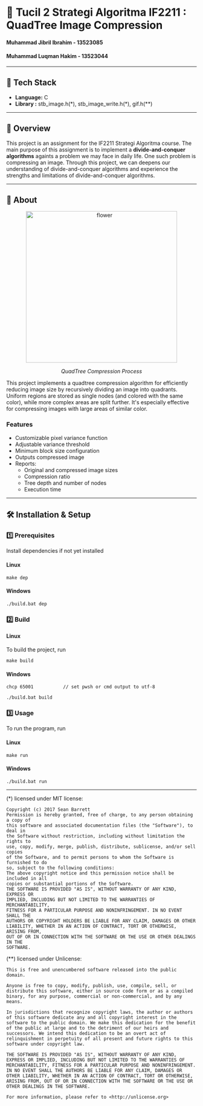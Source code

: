 # 🌟 Tucil 2 Strategi Algoritma IF2211 : QuadTree Image Compression
#### Muhammad Jibril Ibrahim - 13523085
#### Muhammad Luqman Hakim - 13523044

---

## 🚀 Tech Stack
- **Language:** C 
- **Library :** stb_image.h(\*), stb_image_write.h(\*), gif.h(\*\*)

---

## 📌 Overview
This project is an assignment for the IF2211 Strategi Algoritma course. The main purpose of this assignment is to implement a **divide-and-conquer algorithms** againts a problem we may face in daily life. One such problem is compressing an image. Through this project, we can deepens our understanding of divide-and-conquer algorithms and experience the strengths and limitations of divide-and-conquer algorithms.

---

## 📖 About
<div align="center">
    <img src="https://github.com/carasiae/quadtree/blob/main/assets/flower.gif?raw=true" alt="flower" width="400"/>
    
</div>
<p align="center"><i>QuadTree Compression Process</i></p>

This project implements a quadtree compression algorithm for efficiently reducing image size by recursively dividing an image into quadrants. Uniform regions are stored as single nodes (and colored with the same color), while more complex areas are split further. It's especially effective for compressing images with large areas of similar color.

### Features
- Customizable pixel variance function
- Adjustable variance threshold
- Minimum block size configuration
- Outputs compressed image
- Reports:
    - Original and compressed image sizes
    - Compression ratio
    - Tree depth and number of nodes
    - Execution time
---

## 🛠️ Installation & Setup
### **1️⃣ Prerequisites**
Install dependencies if not yet installed
#### Linux
```
make dep
```
#### Windows
```
./build.bat dep
```
### **2️⃣ Build**
#### Linux
To build the project, run
```
make build
```
#### Windows
```
chcp 65001           // set pwsh or cmd output to utf-8
```
```
./build.bat build
```
### **3️⃣ Usage**
To run the program, run
#### Linux
```
make run
```
#### Windows
```
./build.bat run
```

---

(\*) licensed under MIT license:
```
Copyright (c) 2017 Sean Barrett
Permission is hereby granted, free of charge, to any person obtaining a copy of
this software and associated documentation files (the "Software"), to deal in
the Software without restriction, including without limitation the rights to
use, copy, modify, merge, publish, distribute, sublicense, and/or sell copies
of the Software, and to permit persons to whom the Software is furnished to do
so, subject to the following conditions:
The above copyright notice and this permission notice shall be included in all
copies or substantial portions of the Software.
THE SOFTWARE IS PROVIDED "AS IS", WITHOUT WARRANTY OF ANY KIND, EXPRESS OR
IMPLIED, INCLUDING BUT NOT LIMITED TO THE WARRANTIES OF MERCHANTABILITY,
FITNESS FOR A PARTICULAR PURPOSE AND NONINFRINGEMENT. IN NO EVENT SHALL THE
AUTHORS OR COPYRIGHT HOLDERS BE LIABLE FOR ANY CLAIM, DAMAGES OR OTHER
LIABILITY, WHETHER IN AN ACTION OF CONTRACT, TORT OR OTHERWISE, ARISING FROM,
OUT OF OR IN CONNECTION WITH THE SOFTWARE OR THE USE OR OTHER DEALINGS IN THE
SOFTWARE.
```

(\*\*) licensed under Unlicense:
```
This is free and unencumbered software released into the public domain.

Anyone is free to copy, modify, publish, use, compile, sell, or
distribute this software, either in source code form or as a compiled
binary, for any purpose, commercial or non-commercial, and by any
means.

In jurisdictions that recognize copyright laws, the author or authors
of this software dedicate any and all copyright interest in the
software to the public domain. We make this dedication for the benefit
of the public at large and to the detriment of our heirs and
successors. We intend this dedication to be an overt act of
relinquishment in perpetuity of all present and future rights to this
software under copyright law.

THE SOFTWARE IS PROVIDED "AS IS", WITHOUT WARRANTY OF ANY KIND,
EXPRESS OR IMPLIED, INCLUDING BUT NOT LIMITED TO THE WARRANTIES OF
MERCHANTABILITY, FITNESS FOR A PARTICULAR PURPOSE AND NONINFRINGEMENT.
IN NO EVENT SHALL THE AUTHORS BE LIABLE FOR ANY CLAIM, DAMAGES OR
OTHER LIABILITY, WHETHER IN AN ACTION OF CONTRACT, TORT OR OTHERWISE,
ARISING FROM, OUT OF OR IN CONNECTION WITH THE SOFTWARE OR THE USE OR
OTHER DEALINGS IN THE SOFTWARE.

For more information, please refer to <http://unlicense.org>
```
<br/>
<br/>
